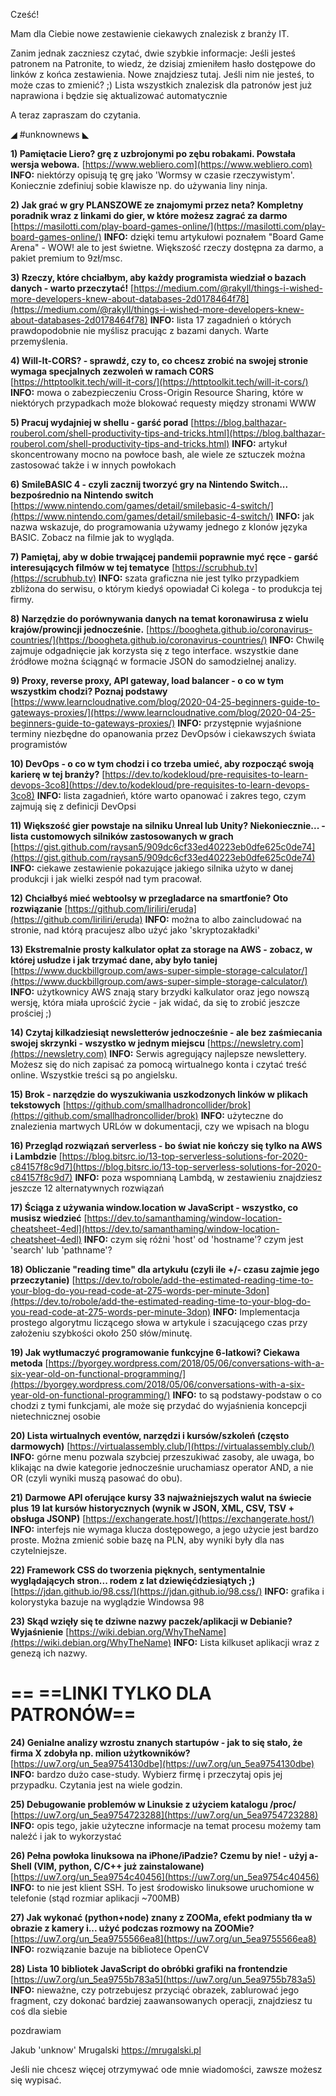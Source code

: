 Cześć!

Mam dla Ciebie nowe zestawienie ciekawych znalezisk z branży IT.

Zanim jednak zaczniesz czytać, dwie szybkie informacje:
Jeśli jesteś patronem na Patronite, to wiedz, że dzisiaj zmieniłem hasło dostępowe do linków z końca zestawienia. Nowe znajdziesz tutaj. Jeśli nim nie jesteś, to może czas to zmienić? ;)
Lista wszystkich znalezisk dla patronów jest już naprawiona i będzie się aktualizować automatycznie
 

A teraz zapraszam do czytania.

 

◢ #unknownews ◣

**1) Pamiętacie Liero? grę z uzbrojonymi po zębu robakami. Powstała wersja webowa.**
[https://www.webliero.com](https://www.webliero.com)
**INFO:** niektórzy opisują tę grę jako 'Wormsy w czasie rzeczywistym'. Koniecznie zdefiniuj sobie klawisze np. do używania liny ninja.


**2) Jak grać w gry PLANSZOWE ze znajomymi przez neta? Kompletny poradnik wraz z linkami do gier, w które możesz zagrać za darmo**
[https://masilotti.com/play-board-games-online/](https://masilotti.com/play-board-games-online/)
**INFO:** dzięki temu artykułowi poznałem "Board Game Arena" - WOW! ale to jest świetne. Większość rzeczy dostępna za darmo, a pakiet premium to 9zł/msc.


**3) Rzeczy, które chciałbym, aby każdy programista wiedział o bazach danych - warto przeczytać!**
[https://medium.com/@rakyll/things-i-wished-more-developers-knew-about-databases-2d0178464f78](https://medium.com/@rakyll/things-i-wished-more-developers-knew-about-databases-2d0178464f78)
**INFO:** lista 17 zagadnień o których prawdopodobnie nie myślisz pracując z bazami danych. Warte przemyślenia.


**4) Will-It-CORS? - sprawdź, czy to, co chcesz zrobić na swojej stronie wymaga specjalnych zezwoleń w ramach CORS**
[https://httptoolkit.tech/will-it-cors/](https://httptoolkit.tech/will-it-cors/)
**INFO:** mowa o zabezpieczeniu Cross-Origin Resource Sharing, które w niektórych przypadkach może blokować requesty między stronami WWW


**5) Pracuj wydajniej w shellu - garść porad**
[https://blog.balthazar-rouberol.com/shell-productivity-tips-and-tricks.html](https://blog.balthazar-rouberol.com/shell-productivity-tips-and-tricks.html)
**INFO:** artykuł skoncentrowany mocno na powłoce bash, ale wiele ze sztuczek można zastosować także i w innych powłokach


**6) SmileBASIC 4 - czyli zacznij tworzyć gry na Nintendo Switch... bezpośrednio na Nintendo switch**
[https://www.nintendo.com/games/detail/smilebasic-4-switch/](https://www.nintendo.com/games/detail/smilebasic-4-switch/)
**INFO:** jak nazwa wskazuje, do programowania używamy jednego z klonów języka BASIC. Zobacz na filmie jak to wygląda.


**7) Pamiętaj, aby w dobie trwającej pandemii poprawnie myć ręce - garść interesujących filmów w tej tematyce**
[https://scrubhub.tv](https://scrubhub.tv)
**INFO:** szata graficzna nie jest tylko przypadkiem zbliżona do serwisu, o którym kiedyś opowiadał Ci kolega - to produkcja tej firmy.


**8) Narzędzie do porównywania danych na temat koronawirusa z wielu krajów/prowincji jednocześnie.**
[https://boogheta.github.io/coronavirus-countries/](https://boogheta.github.io/coronavirus-countries/)
**INFO:** Chwilę zajmuje odgadnięcie jak korzysta się z tego interface. wszystkie dane źródłowe można ściągnąć w formacie JSON do samodzielnej analizy.


**9) Proxy, reverse proxy, API gateway, load balancer - o co w tym wszystkim chodzi? Poznaj podstawy**
[https://www.learncloudnative.com/blog/2020-04-25-beginners-guide-to-gateways-proxies/](https://www.learncloudnative.com/blog/2020-04-25-beginners-guide-to-gateways-proxies/)
**INFO:** przystępnie wyjaśnione terminy niezbędne do opanowania przez DevOpsów i ciekawszych świata programistów


**10) DevOps - o co w tym chodzi i co trzeba umieć, aby rozpocząć swoją karierę w tej branży?**
[https://dev.to/kodekloud/pre-requisites-to-learn-devops-3co8](https://dev.to/kodekloud/pre-requisites-to-learn-devops-3co8)
**INFO:** lista zagadnień, które warto opanować i zakres tego, czym zajmują się z definicji DevOpsi


**11) Większość gier powstaje na silniku Unreal lub Unity? Niekoniecznie... - lista customowych silników zastosowanych w grach**
[https://gist.github.com/raysan5/909dc6cf33ed40223eb0dfe625c0de74](https://gist.github.com/raysan5/909dc6cf33ed40223eb0dfe625c0de74)
**INFO:** ciekawe zestawienie pokazujące jakiego silnika użyto w danej produkcji i jak wielki zespół nad tym pracował.


**12) Chciałbyś mieć webtoolsy w przegladarce na smartfonie? Oto rozwiązanie**
[https://github.com/liriliri/eruda](https://github.com/liriliri/eruda)
**INFO:** można to albo zaincludować na stronie, nad którą pracujesz albo użyć jako 'skryptozakładki'


**13) Ekstremalnie prosty kalkulator opłat za storage na AWS - zobacz, w której usłudze i jak trzymać dane, aby było taniej**
[https://www.duckbillgroup.com/aws-super-simple-storage-calculator/](https://www.duckbillgroup.com/aws-super-simple-storage-calculator/)
**INFO:** użytkownicy AWS znają stary brzydki kalkulator oraz jego nowszą wersję, która miała uprościć życie - jak widać, da się to zrobić jeszcze prościej ;)


**14) Czytaj kilkadziesiąt newsletterów jednocześnie - ale bez zaśmiecania swojej skrzynki - wszystko w jednym miejscu**
[https://newsletry.com](https://newsletry.com)
**INFO:** Serwis agregujący najlepsze newslettery. Możesz się do nich zapisać za pomocą wirtualnego konta i czytać treść online. Wszystkie treści są po angielsku.


**15) Brok - narzędzie do wyszukiwania uszkodzonych linków w plikach tekstowych**
[https://github.com/smallhadroncollider/brok](https://github.com/smallhadroncollider/brok)
**INFO:** użyteczne do znalezienia martwych URLów w dokumentacji, czy we wpisach na blogu


**16) Przegląd rozwiązań serverless - bo świat nie kończy się tylko na AWS i Lambdzie**
[https://blog.bitsrc.io/13-top-serverless-solutions-for-2020-c84157f8c9d7](https://blog.bitsrc.io/13-top-serverless-solutions-for-2020-c84157f8c9d7)
**INFO:** poza wspomnianą Lambdą, w zestawieniu znajdziesz jeszcze 12 alternatywnych rozwiązań


**17) Ściąga z używania window.location w JavaScript - wszystko, co musisz wiedzieć**
[https://dev.to/samanthaming/window-location-cheatsheet-4edl](https://dev.to/samanthaming/window-location-cheatsheet-4edl)
**INFO:** czym się różni 'host' od 'hostname'? czym jest 'search' lub 'pathname'?


**18) Obliczanie "reading time" dla artykułu (czyli ile +/- czasu zajmie jego przeczytanie)**
[https://dev.to/robole/add-the-estimated-reading-time-to-your-blog-do-you-read-code-at-275-words-per-minute-3don](https://dev.to/robole/add-the-estimated-reading-time-to-your-blog-do-you-read-code-at-275-words-per-minute-3don)
**INFO:** Implementacja prostego algorytmu liczącego słowa w artykule i szacującego czas przy założeniu szybkości około 250 słów/minutę.


**19) Jak wytłumaczyć programowanie funkcyjne 6-latkowi? Ciekawa metoda**
[https://byorgey.wordpress.com/2018/05/06/conversations-with-a-six-year-old-on-functional-programming/](https://byorgey.wordpress.com/2018/05/06/conversations-with-a-six-year-old-on-functional-programming/)
**INFO:** to są podstawy-podstaw o co chodzi z tymi funkcjami, ale może się przydać do wyjaśnienia koncepcji nietechnicznej osobie


**20) Lista wirtualnych eventów, narzędzi i kursów/szkoleń (często darmowych)**
[https://virtualassembly.club/](https://virtualassembly.club/)
**INFO:** górne menu pozwala szybciej przeszukiwać zasoby, ale uwaga, bo klikając na dwie kategorie jednocześnie uruchamiasz operator AND, a nie OR (czyli wyniki muszą pasować do obu).


**21) Darmowe API oferujące kursy 33 najważniejszych walut na świecie plus 19 lat kursów historycznych (wynik w JSON, XML, CSV, TSV + obsługa JSONP)**
[https://exchangerate.host/](https://exchangerate.host/)
**INFO:** interfejs nie wymaga klucza dostępowego, a jego użycie jest bardzo proste. Można zmienić sobie bazę na PLN, aby wyniki były dla nas czytelniejsze.


**22) Framework CSS do tworzenia pięknych, sentymentalnie wyglądających stron... rodem z lat dziewięćdziesiątych ;)**
[https://jdan.github.io/98.css/](https://jdan.github.io/98.css/)
**INFO:** grafika i kolorystyka bazuje na wyglądzie Windowsa 98


**23) Skąd wzięły się te dziwne nazwy paczek/aplikacji w Debianie? Wyjaśnienie**
[https://wiki.debian.org/WhyTheName](https://wiki.debian.org/WhyTheName)
**INFO:** Lista kilkuset aplikacji wraz z genezą ich nazwy.


== **==LINKI TYLKO DLA PATRONÓW==**
 ==

**24) Genialne analizy wzrostu znanych startupów - jak to się stało, że firma X zdobyła np. milion użytkowników?**
[https://uw7.org/un_5ea9754130dbe](https://uw7.org/un_5ea9754130dbe)
**INFO:** bardzo dużo case-study. Wybierz firmę i przeczytaj opis jej przypadku. Czytania jest na wiele godzin.


**25) Debugowanie problemów w Linuksie z użyciem katalogu /proc/**
[https://uw7.org/un_5ea9754723288](https://uw7.org/un_5ea9754723288)
**INFO:** opis tego, jakie użyteczne informacje na temat procesu możemy tam naleźć i jak to wykorzystać


**26) Pełna powłoka linuksowa na iPhone/iPadzie? Czemu by nie! - użyj a-Shell (VIM, python, C/C++ już zainstalowane)**
[https://uw7.org/un_5ea9754c40456](https://uw7.org/un_5ea9754c40456)
**INFO:** to nie jest klient SSH. To jest środowisko linuksowe uruchomione w telefonie (stąd rozmiar aplikacji ~700MB)


**27) Jak wykonać (python+node) znany z ZOOMa, efekt podmiany tła w obrazie z kamery i... użyć podczas rozmowy na ZOOMie?**
[https://uw7.org/un_5ea9755566ea8](https://uw7.org/un_5ea9755566ea8)
**INFO:** rozwiązanie bazuje na bibliotece OpenCV


**28) Lista 10 bibliotek JavaScript do obróbki grafiki na frontendzie**
[https://uw7.org/un_5ea9755b783a5](https://uw7.org/un_5ea9755b783a5)
**INFO:** nieważne, czy potrzebujesz przyciąć obrazek, zablurować jego fragment, czy dokonać bardziej zaawansowanych operacji, znajdziesz tu coś dla siebie


 
pozdrawiam

Jakub 'unknow' Mrugalski
https://mrugalski.pl
 

Jeśli nie chcesz więcej otrzymywać ode mnie wiadomości, zawsze możesz się wypisać.
